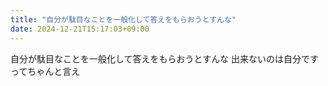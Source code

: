 ```yaml
---
title: "自分が駄目なことを一般化して答えをもらおうとすんな"
date: 2024-12-21T15:17:03+09:00
---
```

自分が駄目なことを一般化して答えをもらおうとすんな
出来ないのは自分ですってちゃんと言え
